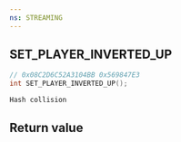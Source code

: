 ```yaml
---
ns: STREAMING
---
```

## SET_PLAYER_INVERTED_UP

```c
// 0x08C2D6C52A3104BB 0x569847E3
int SET_PLAYER_INVERTED_UP();
```

```
Hash collision  
```

## Return value
